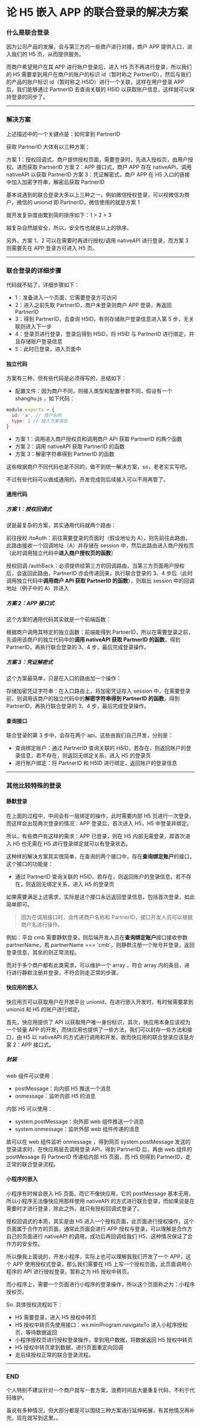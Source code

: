 # 论 H5 嵌入 APP 的联合登录的解决方案

### 什么是联合登录

因为公司产品的发展，会与第三方的一些商户进行对接，商户 APP 提供入口，进入我们的 H5 页，从而提供服务。

而商户希望用户在其 APP 进行账户登录后，进入 H5 页不再进行登录，所以我们的 H5 需要拿到用户在商户的账户的标识 id（暂时称之 PartnerID），然后与我们的产品的账户标识 id（暂时称之 H5ID）进行一个关联，这样在用户登录 APP 后，我们能够通过 PartnerID 去查询关联的 H5ID 以获取账户信息，这样就可以保持登录的同步了。

---

### 解决方案

上述描述中的一个关键点是：如何拿到 PartnerID

获取 PartnerID 大体有以三种方案：

方案 1：授权回调式，商户提供授权页面，需要登录时，先进入授权页，由用户授权，进而获取 PartnerID
方案 2：APP 接口式，商户 APP 存在 nativeAPI，调用 nativeAPI 以获取 PartnerID
方案 3：凭证解密式，商户 APP 在 H5 入口的链接中加入加密字符串，解密后获取 PartnerID

基本说遇到的联合登录大多以上三种之一，例如微信授权登录，可以视微信为商户，微信的 unionid 即 PartnerID，微信使用的就是方案 1

就开发复杂度由繁到简的排序如下：1 > 2 > 3

越复杂自然越安全，所以，安全性也就是以上的排序。

另外，方案 1、2 可以在需要时再进行授权/调用 nativeAPI 进行登录，而方案 3 则需要先在 APP 登录方可进入 H5 页。

---

### 联合登录的详细步骤

代码就不贴了，详细步骤如下：

- 1：准备进入一个页面，它需要登录方可访问
- 2：进入之前先取 PartnerID，商户未登录则商户 APP 登录，再返回 PartnerID
- 3：得到 PartnerID，去查询 H5ID，有则存储账户登录信息进入第 5 步，无关联则进入下一步
- 4：登录页进行登录，登录后得到 H5ID，将 H5ID 与 PartnerID 进行绑定，并且存储账户登录信息
- 5：此时已登录，进入页面中

#### 独立代码

方案有三种，但有些代码是必须得写的，总结如下：

- 配置文件：因为商户不同，则接入类型和配置参数不同，假设有一个 shanghu.js ，如下代码：

```js
module.exports = {
  id: 'a', // 商户名称
  type: 1 // 接入方案类型
}
```

- 方案 1：调用进入商户授权页和调用商户 API 获取 PartnerID 的两个函数
- 方案 2：调用 nativeAPI 获取 PartnerID 的函数
- 方案 3：解密字符串得到 PartnerID 的函数

这些根据商户不同代码也是不同的，做不到统一解决方案，so，老老实实写吧。

不过有些代码可以做成通用的，开发完成则后续接入可以不用再管了。

#### 通用代码

##### 方案 1：授权回调式

说是最复杂的方案，其实通用代码就两个路由：

前往授权 /toAuth：前往需要登录的页面时（假设地址为 A），则先前往此路由，此路由接收一个回调地址（A）并存储在 session 中，然后此路由进入商户授权页（此时调用独立代码中**进入商户授权页的函数**）

授权回调 /authBack：必须提供给第三方的回调路由，当第三方页面用户授权后，会返回此路由，PartnerID 亦会传递回来，执行联合登录的 3、4 步后（此时调用独立代码中**调用商户 API 获取 PartnerID 的函数**），则取出 session 中的回调地址（例子中的 A）并进入

##### 方案 2：APP 接口式

这个方案的通用代码其实就是一个前端函数：

根据商户调用其特定的独立函数：前端能得到 PartnerID，所以在需要登录之前，先调用该商户的独立代码中的**调用 nativeAPI 获取 PartnerID 的函数**，得到 PartnerID，再执行联合登录的 3、4 步，最后完成登录操作。

##### 方案 3：凭证解密式

这个方案最简单，只是在入口的路由加一个操作：

存储加密凭证字符串：在入口路由上，将加密凭证存入 session 中，在需要登录前，则调用该商户的独立代码中的**解密字符串得到 PartnerID 的函数**，得到 PartnerID，再执行联合登录的 3、4 步，最后完成登录操作。

#### 查询接口

联合登录的第 3 步中，会存在两个 api，这些由我们自己开发，分别是：

- 查询绑定账户：通过 PartnerID 查询关联的 H5ID，若存在，则返回账户的登录信息，若不存在，则返回无绑定关系，进入 H5 的登录页
- 进行账户绑定：将 PartnerID 和 H5ID 进行绑定，返回账户的登录信息

---

### 其他比较特殊的登录

#### 静默登录

在上面的过程中，中间会有一层绑定的操作，此时需要内部 H5 页进行一次登录，而这样会出现两次登录的情况：APP 登录后，首次进入 H5，H5 中登录并绑定。

所以，有些商户有这样的需求：APP 已登录，则在 H5 内部无需登录，即首次进入 H5 也无需在 H5 进行登录绑定就可以有登录状态。

这种样的解决方案其实很简单，在查询的两个接口中，存在**查询绑定账户**的接口，这个接口的功能是：

- 通过 PartnerID 查询关联的 H5ID，若存在，则返回账户的登录信息，若不存在，则返回无绑定关系，进入 H5 的登录页

如果需要满足上述需求，实际是这个接口永远返回登录信息，包括首次登录，如此简单即可。

> 因为在调用接口时，会传递商户名称和 PartnerID，接口开发人员可以根据商户名进行操作。

例如：平台 cmb 需要静默登录，则后端开发人员在**查询绑定账户**接口接收参数 partnerName，若 partnerName === 'cmb'，则静默注册一个账号并登录，返回登录信息，其余的则正常流程。

而对于多个商户都有此类需求，可以维护一个 array ，符合 array 内的条目，进行进行静默注册并登录，不符合则走正常的步骤。

#### 快应用的嵌入

快应用页可以获取用户在开放平台 unionid，在进行嵌入开发时，有时候需要拿到 unionid 和 H5 的账户进行绑定。

首先，快应用提供了 API 以获取用户唯一身份标识，其次，快应用本身应该视为一个轻量 APP 的开发，而快应用也提供了一些方法，我们可以封存一些方法和接口，由 H5 以 nativeAPI 的方式进行调用和开发，故而快应用的联合登录应该是方案 2：APP 接口式。

##### 封装

web 组件可以使用：

- postMessage：向内部 H5 推送一个消息
- onmessage：监听内部 H5 的消息

内部 H5 可以使用：

- system.postMessage：向外部 web 组件推送一个消息
- system.onmessage：监听外部 web 组件传递的消息

故可以在 web 组件监听 onmessage ，得到网页 system.postMessage 发送的登录请求时，在快应用层去调用登录 API，得到 PartnerID 后，再由 web 组件的 postMessage 将 PartnerID 传递给内部 H5 页面，而 H5 则得到 PartnerID，走正常的联合登录流程。

#### 小程序的嵌入

小程序有时候会嵌入 H5 页面，而它不像快应用，它的 postMessage 基本无用，所以小程序无法像快应用那样使用 nativeAPI 的方式进行联合登录，而如果说是在需要时才进行登录，除此之外，就只有授权回调式登录了。

授权回调式的本质，其实是由 H5 进入一个授权页面，此页面进行授权操作，这个页面属于合作方的页面，通常此页面会进行 APP 授权与登录，可以理解是合作方自己的页面进行 nativeAPI 的调用，成功后再回调给我们 H5，这种情况保证了合作方的安全性。

所以像我上面说的，开发小程序，实际上也可以理解我我们开发了一个 APP，这个 APP 使用授权式登录，那么我们需要在 H5 上写一个授权页面，此页面调用小程序的 API 进行授权登录，暂称之为 H5 授权中转页。

而小程序上，需要一个页面进行小程序的登录操作，所以这个页面称之为：小程序授权页。

So. 具体授权流程如下：

- H5 需要登录，进入 H5 授权中转页
- H5 授权中转页先使用接口：wx.miniProgram.navigateTo 进入小程序授权页，等待数据返回
- 小程序授权页进行授权登录操作，拿到用户数据，将数据返回 H5 授权中转页
- H5 授权中转页拿到数据，进行页面重定向回调
- 走后续授权正常的联合登录流程。

---

### END

个人特别不建议针对一个商户就写一套方案，浪费时间且大量重复代码，不利于代码维护。

虽说有多种情况，但大部分都是可以围绕三种方案进行延伸拓展，有其他情况再补充，现在就写到这里。。
